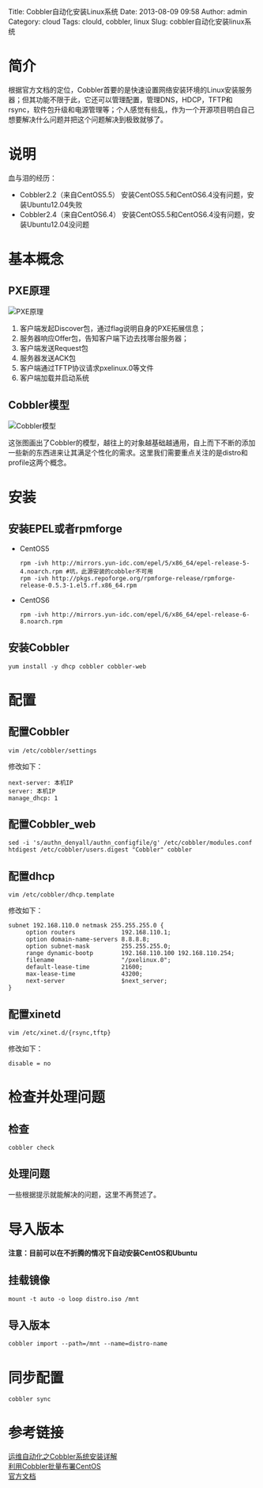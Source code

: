 Title: Cobbler自动化安装Linux系统
Date: 2013-08-09 09:58
Author: admin
Category: cloud
Tags: clould, cobbler, linux
Slug: cobbler自动化安装linux系统

简介
====

根据官方文档的定位，Cobbler首要的是快速设置网络安装环境的Linux安装服务器；但其功能不限于此，它还可以管理配置，管理DNS，HDCP，TFTP和rsync，软件包升级和电源管理等；个人感觉有些乱，作为一个开源项目明白自己想要解决什么问题并把这个问题解决到极致就够了。

说明
====

血与泪的经历：

-   Cobbler2.2（来自CentOS5.5）
    安装CentOS5.5和CentOS6.4没有问题，安装Ubuntu12.04失败
-   Cobbler2.4（来自CentOS6.4）
    安装CentOS5.5和CentOS6.4没有问题，安装Ubuntu12.04没问题

基本概念
========

PXE原理
-------

![PXE原理](/wp-content/uploads/2013/08/pxe-flow.png)

1.  客户端发起Discover包，通过flag说明自身的PXE拓展信息；
2.  服务器响应Offer包，告知客户端下边去找哪台服务器；
3.  客户端发送Request包
4.  服务器发送ACK包
5.  客户端通过TFTP协议请求pxelinux.0等文件
6.  客户端加载并启动系统

Cobbler模型
-----------

![Cobbler模型](/wp-content/uploads/2013/08/how-we-do.png)

这张图画出了Cobbler的模型，越往上的对象越基础越通用，自上而下不断的添加一些新的东西进来让其满足个性化的需求。这里我们需要重点关注的是distro和profile这两个概念。

安装
====

安装EPEL或者rpmforge
--------------------

-   CentOS5

        rpm -ivh http://mirrors.yun-idc.com/epel/5/x86_64/epel-release-5-4.noarch.rpm #坑，此源安装的cobbler不可用
        rpm -ivh http://pkgs.repoforge.org/rpmforge-release/rpmforge-release-0.5.3-1.el5.rf.x86_64.rpm

-   CentOS6

        rpm -ivh http://mirrors.yun-idc.com/epel/6/x86_64/epel-release-6-8.noarch.rpm

安装Cobbler
-----------

    yum install -y dhcp cobbler cobbler-web

配置
====

配置Cobbler
-----------

    vim /etc/cobbler/settings

修改如下：

    next-server: 本机IP
    server: 本机IP
    manage_dhcp: 1

配置Cobbler\_web
----------------

    sed -i 's/authn_denyall/authn_configfile/g' /etc/cobbler/modules.conf
    htdigest /etc/cobbler/users.digest "Cobbler" cobbler

配置dhcp
--------

    vim /etc/cobbler/dhcp.template

修改如下：

    subnet 192.168.110.0 netmask 255.255.255.0 {
         option routers             192.168.110.1;
         option domain-name-servers 8.8.8.8;
         option subnet-mask         255.255.255.0;
         range dynamic-bootp        192.168.110.100 192.168.110.254;
         filename                   "/pxelinux.0";
         default-lease-time         21600;
         max-lease-time             43200;
         next-server                $next_server;
    }

配置xinetd
----------

    vim /etc/xinet.d/{rsync,tftp}

修改如下：

    disable = no

检查并处理问题
==============

检查
----

    cobbler check

处理问题
--------

一些根据提示就能解决的问题，这里不再赘述了。

导入版本
========

**注意：目前可以在不折腾的情况下自动安装CentOS和Ubuntu**

挂载镜像
--------

    mount -t auto -o loop distro.iso /mnt

导入版本
--------

    cobbler import --path=/mnt --name=distro-name

同步配置
========

    cobbler sync

参考链接
========

[运维自动化之Cobbler系统安装详解](http://os.51cto.com/art/201109/288604.htm)  
[利用Cobbler批量布署CentOS](http://kerry.blog.51cto.com/172631/648430)  
[官方文档](http://www.cobblerd.org/manuals/2.4.0/)

